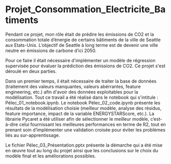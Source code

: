 # Projet_Consommation_Electricite_Batiments

Pendant ce projet, mon rôle était de prédire les émissions de CO2 et la consommation totale d’énergie de certains bâtiments de la ville de Seattle aux Etats-Unis. L’objectif de Seattle à long terme est de devenir une ville neutre en émissions de carbone d’ici 2050.

Pour ce faire il était nécessaire d'implémenter un modèle de régression supervisée pour évaluer la prédiction des émissions de CO2.
Ce projet s'est déroulé en deux parties.

Dans un premier temps, il était nécessaire de traiter la base de données (traitement des valeurs manquantes, valeurs abérrantes, feature engineering, etc.) afin d'avoir des données exploitables pour la modélisation. Tout ce travail a été réalisé dans le notebook qui s'intitule : Pélec_01_notebook.ipynb.
Le notebook Pélec_02_code.ipynb présente les résultats de la modélisation choisie (meilleur modèle, analyse des résidus, feature importance, impact de la variable ENERGYSTARScore, etc.). La librairie Pycaret a été utiliser afin de sélectionner le meilleur modèle, c’est-à-dire celui fournissant les meilleures performances en terme de R2, tout en prenant soin d’implémenter une validation croisée pour éviter les problèmes liés au sur-apprentissage.

Le fichier Pélec_03_Présentation.pptx présente la démarche qui a été mise en œuvre tout au long du projet ainsi que les conclusions sur le choix du modèle final et les améliorations possibles.
